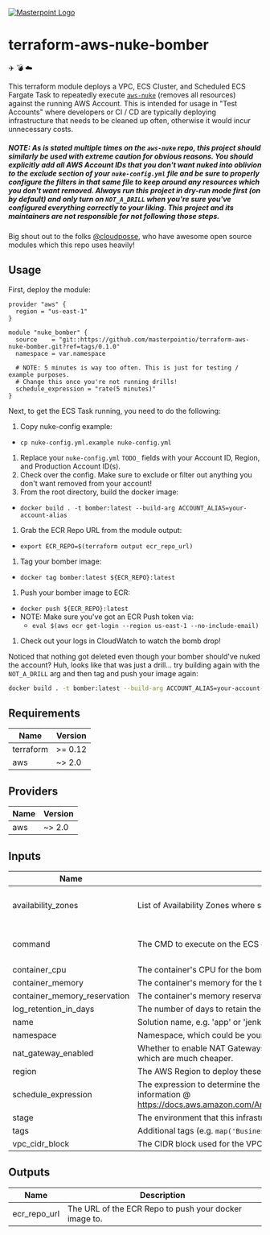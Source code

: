 [![Masterpoint Logo](https://i.imgur.com/RDLnuQO.png)](https://masterpoint.io)

# terraform-aws-nuke-bomber

:airplane:
:bomb:
:cloud:

This terraform module deploys a VPC, ECS Cluster, and Scheduled ECS Fargate Task to repeatedly execute [`aws-nuke`](https://github.com/rebuy-de/aws-nuke) (removes all resources) against the running AWS Account. This is intended for usage in "Test Accounts" where developers or CI / CD are typically deploying infrastructure that needs to be cleaned up often, otherwise it would incur unnecessary costs.

##### NOTE: As is stated multiple times on the `aws-nuke` repo, this project should similarly be used with extreme caution for obvious reasons. You should explicitly add all AWS Account IDs that you *don't* want nuked into oblivion to the exclude section of your `nuke-config.yml` file and be sure to properly configure the filters in that same file to keep around any resources which you don't want removed. Always run this project in dry-run mode first (on by default) and only turn on `NOT_A_DRILL` when you're sure you've configured everything correctly to your liking. This project and its maintainers are not responsible for not following those steps.

Big shout out to the folks [@cloudposse](https://github.com/cloudposse), who have awesome open source modules which this repo uses heavily!

## Usage

First, deploy the module:

```hcl
provider "aws" {
  region = "us-east-1"
}

module "nuke_bomber" {
  source    = "git::https://github.com/masterpointio/terraform-aws-nuke-bomber.git?ref=tags/0.1.0"
  namespace = var.namespace

  # NOTE: 5 minutes is way too often. This is just for testing / example purposes.
  # Change this once you're not running drills!
  schedule_expression = "rate(5 minutes)"
}
```

Next, to get the ECS Task running, you need to do the following:

1. Copy nuke-config example:
  - `cp nuke-config.yml.example nuke-config.yml`  
1. Replace your `nuke-config.yml` `TODO_` fields with your Account ID, Region, and Production Account ID(s).  
1. Check over the config. Make sure to exclude or filter out anything you don't want removed from your account!  
1. From the root directory, build the docker image:
 - `docker build . -t bomber:latest --build-arg ACCOUNT_ALIAS=your-account-alias`  
1. Grab the ECR Repo URL from the module output:
  - `export ECR_REPO=$(terraform output ecr_repo_url)`  
1. Tag your bomber image:
  - `docker tag bomber:latest ${ECR_REPO}:latest`  
1. Push your bomber image to ECR:
  - `docker push ${ECR_REPO}:latest`
  - NOTE: Make sure you've got an ECR Push token via:
    - `eval $(aws ecr get-login --region us-east-1 --no-include-email)`  
1. Check out your logs in CloudWatch to watch the bomb drop!

Noticed that nothing got deleted even though your bomber should've nuked the account? Huh, looks like that was just a drill... try building again with the `NOT_A_DRILL` arg and then tag and push your image again:
```bash
docker build . -t bomber:latest --build-arg ACCOUNT_ALIAS=your-account-alias --build-arg NOT_A_DRILL=true
```

## Requirements

| Name | Version |
|------|---------|
| terraform | >= 0.12 |
| aws | ~> 2.0 |

## Providers

| Name | Version |
|------|---------|
| aws | ~> 2.0 |

## Inputs

| Name | Description | Type | Default | Required |
|------|-------------|------|---------|:--------:|
| availability\_zones | List of Availability Zones where subnets will be created. | `list(string)` | <pre>[<br>  "us-east-1a"<br>]</pre> | no |
| command | The CMD to execute on the ECS container. Override this to actually execute the nuke. | `list(string)` | <pre>[<br>  "/home/aws-nuke/bomber.sh"<br>]</pre> | no |
| container\_cpu | The container's CPU for the bomber task. | `number` | `256` | no |
| container\_memory | The container's memory for the bomber task. | `number` | `512` | no |
| container\_memory\_reservation | The container's memory reservation for the bomber task. | `number` | `512` | no |
| log\_retention\_in\_days | The number of days to retain the bomber task logs. | `number` | `30` | no |
| name | Solution name, e.g. 'app' or 'jenkins' | `string` | `"bomber"` | no |
| namespace | Namespace, which could be your organization name or abbreviation, e.g. 'eg' or 'cp' | `string` | n/a | yes |
| nat\_gateway\_enabled | Whether to enable NAT Gateways. If false, then the application uses NAT Instances, which are much cheaper. | `bool` | `true` | no |
| region | The AWS Region to deploy these resources to. | `string` | `"us-east-1"` | no |
| schedule\_expression | The expression to determine the schedule on which to invoke the bomber. Useful information @ https://docs.aws.amazon.com/AmazonCloudWatch/latest/events/ScheduledEvents.html. | `string` | `"rate(24 hours)"` | no |
| stage | The environment that this infrastrcuture is being deployed to e.g. dev, stage, or prod | `string` | `"nuke"` | no |
| tags | Additional tags (e.g. `map('BusinessUnit','XYZ')` | `map(string)` | `{}` | no |
| vpc\_cidr\_block | The CIDR block used for the VPC network. | `string` | `"10.0.0.0/16"` | no |

## Outputs

| Name | Description |
|------|-------------|
| ecr\_repo\_url | The URL of the ECR Repo to push your docker image to. |

